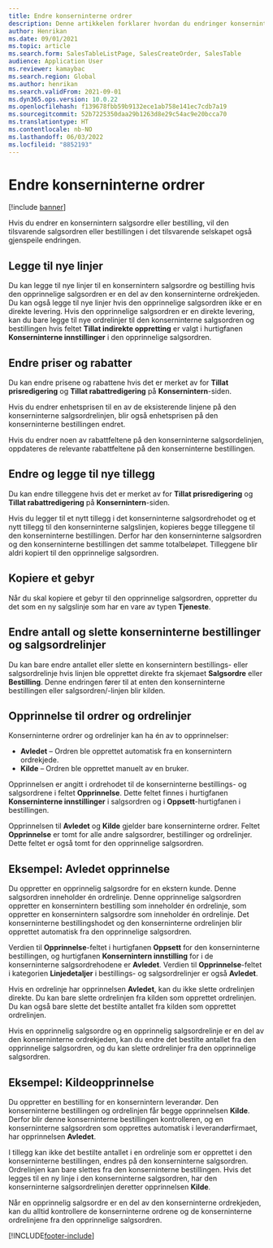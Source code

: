 ```yaml
---
title: Endre konserninterne ordrer
description: Denne artikkelen forklarer hvordan du endringer konserninterne ordrer
author: Henrikan
ms.date: 09/01/2021
ms.topic: article
ms.search.form: SalesTableListPage, SalesCreateOrder, SalesTable
audience: Application User
ms.reviewer: kamaybac
ms.search.region: Global
ms.author: henrikan
ms.search.validFrom: 2021-09-01
ms.dyn365.ops.version: 10.0.22
ms.openlocfilehash: f139678fbb59b9132ece1ab758e141ec7cdb7a19
ms.sourcegitcommit: 52b7225350daa29b1263d8e29c54ac9e20bcca70
ms.translationtype: HT
ms.contentlocale: nb-NO
ms.lasthandoff: 06/03/2022
ms.locfileid: "8852193"
---
```

# <a name="change-intercompany-orders"></a>Endre konserninterne ordrer

[!include [banner](../../includes/banner.md)]

Hvis du endrer en konsernintern salgsordre eller bestilling, vil den tilsvarende salgsordren eller bestillingen i det tilsvarende selskapet også gjenspeile endringen.

## <a name="adding-new-lines"></a>Legge til nye linjer

Du kan legge til nye linjer til en konsernintern salgsordre og bestilling hvis den opprinnelige salgsordren er en del av den konserninterne ordrekjeden. Du kan også legge til nye linjer hvis den opprinnelige salgsordren ikke er en direkte levering. Hvis den opprinnelige salgsordren er en direkte levering, kan du bare legge til nye ordrelinjer til den konserninterne salgsordren og bestillingen hvis feltet **Tillat indirekte oppretting** er valgt i hurtigfanen **Konserninterne innstillinger** i den opprinnelige salgsordren.

## <a name="changing-prices-and-discounts"></a>Endre priser og rabatter

Du kan endre prisene og rabattene hvis det er merket av for **Tillat prisredigering** og **Tillat rabattredigering** på **Konsernintern**-siden.

Hvis du endrer enhetsprisen til en av de eksisterende linjene på den konserninterne salgsordrelinjen, blir også enhetsprisen på den konserninterne bestillingen endret.

Hvis du endrer noen av rabattfeltene på den konserninterne salgsordelinjen, oppdateres de relevante rabattfeltene på den konserninterne bestillingen.

## <a name="changing-and-adding-new-charges"></a>Endre og legge til nye tillegg

Du kan endre tilleggene hvis det er merket av for **Tillat prisredigering** og **Tillat rabattredigering** på **Konsernintern**-siden.

Hvis du legger til et nytt tillegg i det konserninterne salgsordrehodet og et nytt tillegg til den konserninterne salgslinjen, kopieres begge tilleggene til den konserninterne bestillingen. Derfor har den konserninterne salgsordren og den konserninterne bestillingen det samme totalbeløpet. Tilleggene blir aldri kopiert til den opprinnelige salgsordren.

## <a name="copying-a-fee"></a>Kopiere et gebyr

Når du skal kopiere et gebyr til den opprinnelige salgsordren, oppretter du det som en ny salgslinje som har en vare av typen **Tjeneste**.

## <a name="changing-quantities-and-deleting-intercompany-purchases-and-sales-order-lines"></a>Endre antall og slette konserninterne bestillinger og salgsordrelinjer

Du kan bare endre antallet eller slette en konsernintern bestillings- eller salgsordrelinje hvis linjen ble opprettet direkte fra skjemaet **Salgsordre** eller **Bestilling**. Denne endringen fører til at enten den konserninterne bestillingen eller salgsordren/-linjen blir kilden.

## <a name="origins-of-orders-and-order-lines"></a>Opprinnelse til ordrer og ordrelinjer

Konserninterne ordrer og ordrelinjer kan ha én av to opprinnelser:

- **Avledet** – Ordren ble opprettet automatisk fra en konsernintern ordrekjede.
- **Kilde** – Ordren ble opprettet manuelt av en bruker.

Opprinnelsen er angitt i ordrehodet til de konserninterne bestillings- og salgsordrene i feltet **Opprinnelse**. Dette feltet finnes i hurtigfanen **Konserninterne innstillinger** i salgsordren og i **Oppsett**-hurtigfanen i bestillingen.

Opprinnelsen til **Avledet** og **Kilde** gjelder bare konserninterne ordrer. Feltet **Opprinnelse** er tomt for alle andre salgsordrer, bestillinger og ordrelinjer. Dette feltet er også tomt for den opprinnelige salgsordren.

## <a name="example-derived-origin"></a>Eksempel: Avledet opprinnelse

Du oppretter en opprinnelig salgsordre for en ekstern kunde. Denne salgsordren inneholder én ordrelinje. Denne opprinnelige salgsordren oppretter en konsernintern bestilling som inneholder én ordrelinje, som oppretter en konsernintern salgsordre som inneholder én ordrelinje. Det konserninterne bestillingshodet og den konserninterne ordrelinjen blir opprettet automatisk fra den opprinnelige salgsordren.

Verdien til **Opprinnelse**-feltet i hurtigfanen **Oppsett** for den konserninterne bestillingen, og hurtigfanen **Konsernintern innstilling** for i de konserninterne salgsordrehodene er **Avledet**. Verdien til **Opprinnelse**-feltet i kategorien **Linjedetaljer** i bestillings- og salgsordrelinjer er også **Avledet**.

Hvis en ordrelinje har opprinnelsen **Avledet**, kan du ikke slette ordrelinjen direkte. Du kan bare slette ordrelinjen fra kilden som opprettet ordrelinjen. Du kan også bare slette det bestilte antallet fra kilden som opprettet ordrelinjen.

Hvis en opprinnelig salgsordre og en opprinnelig salgsordrelinje er en del av den konserninterne ordrekjeden, kan du endre det bestilte antallet fra den opprinnelige salgsordren, og du kan slette ordrelinjer fra den opprinnelige salgsordren.

## <a name="example-source-origin"></a>Eksempel: Kildeopprinnelse

Du oppretter en bestilling for en konsernintern leverandør. Den konserninterne bestillingen og ordrelinjen får begge opprinnelsen **Kilde**. Derfor blir denne konserninterne bestillingen kontrolleren, og en konserninterne salgsordren som opprettes automatisk i leverandørfirmaet, har opprinnelsen **Avledet**.

I tillegg kan ikke det bestilte antallet i en ordrelinje som er opprettet i den konserninterne bestillingen, endres på den konserninterne salgsordren. Ordrelinjen kan bare slettes fra den konserninterne bestillingen. Hvis det legges til en ny linje i den konserninterne salgsordren, har den konserninterne salgsordrelinjen deretter opprinnelsen **Kilde**.

Når en opprinnelig salgsordre er en del av den konserninterne ordrekjeden, kan du alltid kontrollere de konserninterne ordrene og de konserninterne ordrelinjene fra den opprinnelige salgsordren.

[!INCLUDE[footer-include](../../includes/footer-banner.md)]
